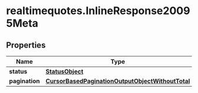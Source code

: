 # realtimequotes.InlineResponse20095Meta

## Properties

Name | Type | Description | Notes
------------ | ------------- | ------------- | -------------
**status** | [**StatusObject**](StatusObject.md) |  | [optional] 
**pagination** | [**CursorBasedPaginationOutputObjectWithoutTotal**](CursorBasedPaginationOutputObjectWithoutTotal.md) |  | [optional] 


